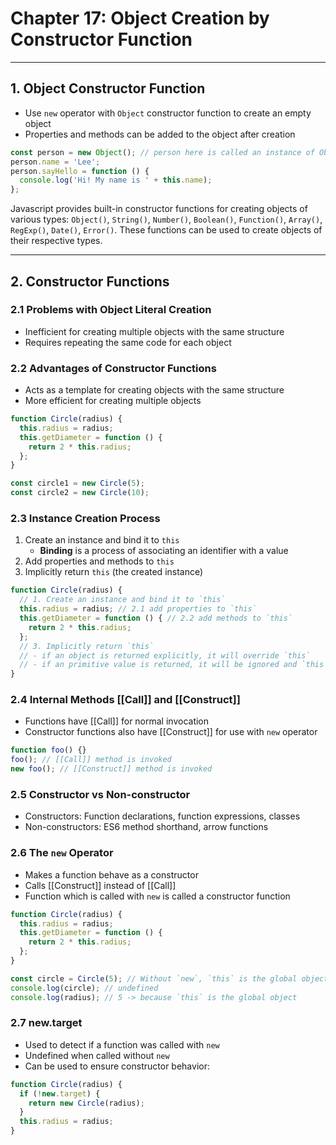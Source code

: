 # Chapter 17: Object Creation by Constructor Function

---

## 1. Object Constructor Function

- Use `new` operator with `Object` constructor function to create an empty object
- Properties and methods can be added to the object after creation

```javascript
const person = new Object(); // person here is called an instance of Object
person.name = 'Lee';
person.sayHello = function () {
  console.log('Hi! My name is ' + this.name);
};
```

Javascript provides built-in constructor functions for creating objects of various types:
`Object()`, `String()`, `Number()`, `Boolean()`, `Function()`, `Array()`, `RegExp()`, `Date()`, `Error()`.
These functions can be used to create objects of their respective types.

---

## 2. Constructor Functions

### 2.1 Problems with Object Literal Creation

- Inefficient for creating multiple objects with the same structure
- Requires repeating the same code for each object

### 2.2 Advantages of Constructor Functions

- Acts as a template for creating objects with the same structure
- More efficient for creating multiple objects

```javascript
function Circle(radius) {
  this.radius = radius;
  this.getDiameter = function () {
    return 2 * this.radius;
  };
}

const circle1 = new Circle(5);
const circle2 = new Circle(10);
```

### 2.3 Instance Creation Process

1. Create an instance and bind it to `this`
   - **Binding** is a process of associating an identifier with a value
2. Add properties and methods to `this`
3. Implicitly return `this` (the created instance)

```javascript
function Circle(radius) {
  // 1. Create an instance and bind it to `this`
  this.radius = radius; // 2.1 add properties to `this`
  this.getDiameter = function () { // 2.2 add methods to `this`
    return 2 * this.radius;
  };
  // 3. Implicitly return `this`
  // - if an object is returned explicitly, it will override `this`
  // - if an primitive value is returned, it will be ignored and `this` will be returned
}
```

### 2.4 Internal Methods [[Call]] and [[Construct]]

- Functions have [[Call]] for normal invocation
- Constructor functions also have [[Construct]] for use with `new` operator

```JavaScript
function foo() {}
foo(); // [[Call]] method is invoked
new foo(); // [[Construct]] method is invoked
```

### 2.5 Constructor vs Non-constructor

- Constructors: Function declarations, function expressions, classes
- Non-constructors: ES6 method shorthand, arrow functions

### 2.6 The `new` Operator

- Makes a function behave as a constructor
- Calls [[Construct]] instead of [[Call]]
- Function which is called with `new` is called a constructor function

```javascript
function Circle(radius) {
  this.radius = radius;
  this.getDiameter = function () {
    return 2 * this.radius;
  };
}

const circle = Circle(5); // Without `new`, `this` is the global object
console.log(circle); // undefined
console.log(radius); // 5 -> because `this` is the global object
```

### 2.7 new.target

- Used to detect if a function was called with `new`
- Undefined when called without `new`
- Can be used to ensure constructor behavior:

```javascript
function Circle(radius) {
  if (!new.target) {
    return new Circle(radius);
  }
  this.radius = radius;
}
```
